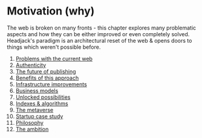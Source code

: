 # Motivation (why)

The web is broken on many fronts - this chapter explores many problematic aspects and how they can be either improved or even completely solved. Headjack's paradigm is an architectural reset of the web & opens doors to things which weren't possible before.

1. [Problems with the current web](problems.md)
1. [Authenticity](authenticity.md)
1. [The future of publishing](publishing.md)
1. [Benefits of this approach](benefits.md)
1. [Infrastructure improvements](infrastructure.md)
1. [Business models](business_models.md)
1. [Unlocked possibilities](possibilities.md)
1. [Indexes & algorithms](indexes_and_algorithms.md)
1. [The metaverse](metaverse.md)
1. [Startup case study](startup_case_study.md)
1. [Philosophy](philosophy.md)
1. [The ambition](ambition.md)

<!--

the semantic web
knowledge graph

Markets, markets everywhere!
algorithmic transparency & choice
https://www.ribbonfarm.com/2019/02/28/markets-are-eating-the-world/



- git & source code
    https://twitter.com/GeorgeSorosh/status/1556901176225980421

    https://webcache.googleusercontent.com/search?q=cache:4vqWF4-gcccJ:https://github.com/tornadocash/tornado-cli&cd=12&hl=en&ct=clnk&gl=us


- the ledger of record
    peer review & citations can be encoded with tags/messages

    How does crypto realign science with reproducibility?
    https://twitter.com/manveerbasra_/status/1555405612506157056

    Composable science is reproducible science.
    https://twitter.com/balajis/status/1555458319070167040

    the digital part of scientific papers can be replicatable locally

    digital chain of custody for papers & science

    science should be like open source - replicated & verified many times like code is compiled & ran

    Laws should be referable and commentable. They should be written in public & made available in the same way as open source code is

    https://twitter.com/balajis/status/1557247912874086400
    https://twitter.com/bensprecher/status/1557351733382225920

    on-chain papers
    https://twitter.com/balajis/status/1556579944754384897

-->